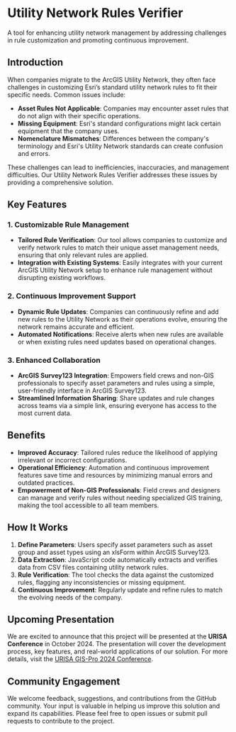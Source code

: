 # Utility Network Rules Verifier

A tool for enhancing utility network management by addressing challenges in rule customization and promoting continuous improvement.

## Introduction

When companies migrate to the ArcGIS Utility Network, they often face challenges in customizing Esri’s standard utility network rules to fit their specific needs. Common issues include:

- **Asset Rules Not Applicable**: Companies may encounter asset rules that do not align with their specific operations.
- **Missing Equipment**: Esri's standard configurations might lack certain equipment that the company uses.
- **Nomenclature Mismatches**: Differences between the company's terminology and Esri's Utility Network standards can create confusion and errors.

These challenges can lead to inefficiencies, inaccuracies, and management difficulties. Our Utility Network Rules Verifier addresses these issues by providing a comprehensive solution.

## Key Features

### 1. Customizable Rule Management

- **Tailored Rule Verification**: Our tool allows companies to customize and verify network rules to match their unique asset management needs, ensuring that only relevant rules are applied.
- **Integration with Existing Systems**: Easily integrates with your current ArcGIS Utility Network setup to enhance rule management without disrupting existing workflows.

### 2. Continuous Improvement Support

- **Dynamic Rule Updates**: Companies can continuously refine and add new rules to the Utility Network as their operations evolve, ensuring the network remains accurate and efficient.
- **Automated Notifications**: Receive alerts when new rules are available or when existing rules need updates based on operational changes.

### 3. Enhanced Collaboration

- **ArcGIS Survey123 Integration**: Empowers field crews and non-GIS professionals to specify asset parameters and rules using a simple, user-friendly interface in ArcGIS Survey123.
- **Streamlined Information Sharing**: Share updates and rule changes across teams via a simple link, ensuring everyone has access to the most current data.

## Benefits

- **Improved Accuracy**: Tailored rules reduce the likelihood of applying irrelevant or incorrect configurations.
- **Operational Efficiency**: Automation and continuous improvement features save time and resources by minimizing manual errors and outdated practices.
- **Empowerment of Non-GIS Professionals**: Field crews and designers can manage and verify rules without needing specialized GIS training, making the tool accessible to all team members.

## How It Works

1. **Define Parameters**: Users specify asset parameters such as asset group and asset types using an xlsForm within ArcGIS Survey123.
2. **Data Extraction**: JavaScript code automatically extracts and verifies data from CSV files containing utility network rules.
3. **Rule Verification**: The tool checks the data against the customized rules, flagging any inconsistencies or missing equipment.
4. **Continuous Improvement**: Regularly update and refine rules to match the evolving needs of the company.

## Upcoming Presentation

We are excited to announce that this project will be presented at the **URISA Conference** in October 2024. The presentation will cover the development process, key features, and real-world applications of our solution. For more details, visit the [URISA GIS-Pro 2024 Conference](https://urisa.org/page/GIS-Pro2024).

## Community Engagement

We welcome feedback, suggestions, and contributions from the GitHub community. Your input is valuable in helping us improve this solution and expand its capabilities. Please feel free to open issues or submit pull requests to contribute to the project.
